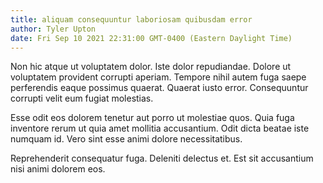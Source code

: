 ```yaml
---
title: aliquam consequuntur laboriosam quibusdam error
author: Tyler Upton
date: Fri Sep 10 2021 22:31:00 GMT-0400 (Eastern Daylight Time)
---
```

Non hic atque ut voluptatem dolor. Iste dolor repudiandae. Dolore ut voluptatem provident corrupti aperiam. Tempore nihil autem fuga saepe perferendis eaque possimus quaerat. Quaerat iusto error. Consequuntur corrupti velit eum fugiat molestias.

 Esse odit eos dolorem tenetur aut porro ut molestiae quos. Quia fuga inventore rerum ut quia amet mollitia accusantium. Odit dicta beatae iste numquam id. Vero sint esse animi dolore necessitatibus.

 Reprehenderit consequatur fuga. Deleniti delectus et. Est sit accusantium nisi animi dolorem eos.